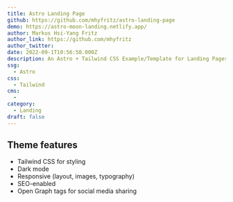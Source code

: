 ```yaml
---
title: Astro Landing Page
github: https://github.com/mhyfritz/astro-landing-page
demo: https://astro-moon-landing.netlify.app/
author: Markus Hsi-Yang Fritz
author_link: https://github.com/mhyfritz
author_twitter:
date: 2022-09-1T10:56:50.000Z
description: An Astro + Tailwind CSS Example/Template for Landing Pages.
ssg:
  - Astro
css:
  - Tailwind
cms:
  -
category:
  - Landing
draft: false
---
```


## Theme features

- Tailwind CSS for styling
- Dark mode
- Responsive (layout, images, typography)
- SEO-enabled 
- Open Graph tags for social media sharing
